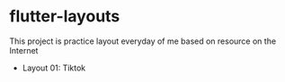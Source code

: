 # flutter-layouts

This project is practice layout everyday of me based on resource on the Internet

- Layout 01: Tiktok
